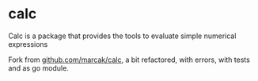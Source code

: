 # calc

Calc is a package that provides the tools to evaluate simple numerical expressions

Fork from [github.com/marcak/calc](https://github.com/marcak/calc), a bit refactored, with errors, with tests and as go module.

